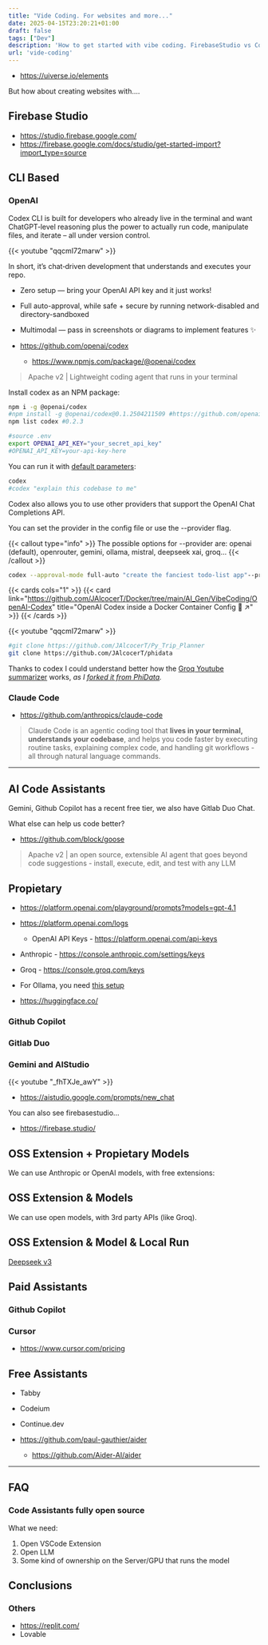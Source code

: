 ```yaml
---
title: "Vide Coding. For websites and more..."
date: 2025-04-15T23:20:21+01:00
draft: false
tags: ["Dev"]
description: 'How to get started with vibe coding. FirebaseStudio vs Codex...'
url: 'vide-coding'
---
```



* https://uiverse.io/elements

But how about creating websites with....



## Firebase Studio

* https://studio.firebase.google.com/
* https://firebase.google.com/docs/studio/get-started-import?import_type=source

## CLI Based

### OpenAI

Codex CLI is built for developers who already live in the terminal and want ChatGPT‑level reasoning plus the power to actually run code, manipulate files, and iterate – all under version control.

<!-- https://www.youtube.com/watch?v=qqcmI72marw -->

{{< youtube "qqcmI72marw" >}}



In short, it’s chat‑driven development that understands and executes your repo.

* Zero setup — bring your OpenAI API key and it just works!
* Full auto-approval, while safe + secure by running network-disabled and directory-sandboxed
* Multimodal — pass in screenshots or diagrams to implement features ✨

* https://github.com/openai/codex
    * https://www.npmjs.com/package/@openai/codex

> Apache v2 | Lightweight coding agent that runs in your terminal

Install codex as an NPM package:

```sh
npm i -g @openai/codex
#npm install -g @openai/codex@0.1.2504211509 #https://github.com/openai/codex/issues/525
npm list codex #0.2.3
```

```sh
#source .env
export OPENAI_API_KEY="your_secret_api_key"
#OPENAI_API_KEY=your-api-key-here
```

You can run it with [default parameters](https://github.com/openai/codex?tab=readme-ov-file#basic-configuration-parameters): 

```sh
codex
#codex "explain this codebase to me"
```

Codex also allows you to use other providers that support the OpenAI Chat Completions API. 

You can set the provider in the config file or use the --provider flag.


{{< callout type="info" >}}
The possible options for --provider are:  openai (default),    openrouter,    gemini,    ollama,    mistral,    deepseek
    xai,    groq...
{{< /callout >}}

```sh
codex --approval-mode full-auto "create the fanciest todo-list app"--provider ollama
```

{{< cards cols="1" >}}
  {{< card link="https://github.com/JAlcocerT/Docker/tree/main/AI_Gen/VibeCoding/OpenAI-Codex" title="OpenAI Codex inside a Docker Container Config 🐋 ↗" >}}
{{< /cards >}}


<!-- https://www.youtube.com/watch?v=qqcmI72marw -->

{{< youtube "qqcmI72marw" >}}


```sh
#git clone https://github.com/JAlcocerT/Py_Trip_Planner
git clone https://github.com/JAlcocerT/phidata
```

Thanks to codex I could understand better how the [Groq Youtube summarizer](https://jalcocert.github.io/JAlcocerT/summarize-yt-videos/) works, *as I [forked it from PhiData](https://github.com/JAlcocerT/phidata).*


### Claude Code

* https://github.com/anthropics/claude-code

> Claude Code is an agentic coding tool that **lives in your terminal, understands your codebase**, and helps you code faster by executing routine tasks, explaining complex code, and handling git workflows - all through natural language commands.

---

## AI Code Assistants

Gemini, Github Copilot has a recent free tier, we also have Gitlab Duo Chat.

What else can help us code better?

* https://github.com/block/goose

> Apache v2 | an open source, extensible AI agent that goes beyond code suggestions - install, execute, edit, and test with any LLM


## Propietary


* https://platform.openai.com/playground/prompts?models=gpt-4.1
* https://platform.openai.com/logs
  * OpenAI API Keys - https://platform.openai.com/api-keys
  
* Anthropic - https://console.anthropic.com/settings/keys
* Groq - https://console.groq.com/keys

* For Ollama, you need [this setup](https://fossengineer.com/selfhosting-llms-ollama/)

* https://huggingface.co/

### Github Copilot

### Gitlab Duo

### Gemini and AIStudio

<!-- https://www.youtube.com/watch?v=_fhTXJe_awY -->

{{< youtube "_fhTXJe_awY" >}}


* https://aistudio.google.com/prompts/new_chat

You can also see firebasestudio...

* https://firebase.studio/

## OSS Extension + Propietary Models

We can use Anthropic or OpenAI models, with free extensions:

## OSS Extension & Models

We can use open models, with 3rd party APIs (like Groq).

## OSS Extension & Model & Local Run

[Deepseek v3](https://huggingface.co/deepseek-ai)




## Paid Assistants

### Github Copilot

### Cursor

* https://www.cursor.com/pricing


## Free Assistants

* Tabby
* Codeium
* Continue.dev

* https://github.com/paul-gauthier/aider
    * https://github.com/Aider-AI/aider



---

## FAQ

### Code Assistants fully open source

What we need:

1. Open VSCode Extension
2. Open LLM
3. Some kind of ownership on the Server/GPU that runs the model

## Conclusions

### Others

* https://replit.com/
* Lovable